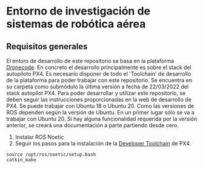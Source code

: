 # Entorno de investigación de sistemas de robótica aérea
## Requisitos generales
El entoro de desarrollo de este repositorio se basa en la plataforma [Dronecode](https://www.dronecode.org/). En concreto el desarrollo principalmente es sobre el stack del autopiloto PX4. Es necesario disponer de todo el 'Toolchain' de desarrollo de la plataforma para poder trabajar con este repositorio. Se encuentra en su carpeta como submódulo la última versión a fecha de 22/03/2022 del stack autopilot PX4. Para poder desarrollar y utilizar este repositorio, se deben seguir las instrucciones proporcionadas en la web de desarrollo de PX4. Se puede trabajar con Ubuntu 18 o Ubuntu 20. Como las versiones de ROS dependen según la versión de Ubuntu. En un primer lugar sólo se va a trabajar con Ubuntu 20. Si hay alguna funcionalidad requerida por la versión anterior, se creará una documentación a parte partiendo desde cero.

1. Instalar ROS Noetic
2. Seguir los pasos para la instalación de la [Developer Toolchain](https://docs.px4.io/master/en/dev_setup/dev_env_linux_ubuntu.html#rosgazebo) de PX4. 

```
source /opt/ros/noetic/setup.bash
catkin_make
```
